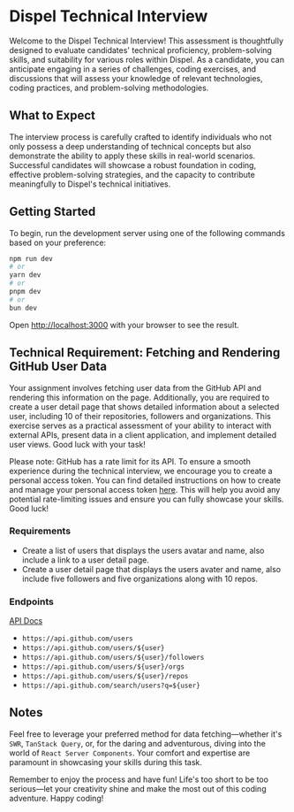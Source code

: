 # Dispel Technical Interview

Welcome to the Dispel Technical Interview! This assessment is thoughtfully designed to evaluate candidates' technical proficiency, problem-solving skills, and suitability for various roles within Dispel. As a candidate, you can anticipate engaging in a series of challenges, coding exercises, and discussions that will assess your knowledge of relevant technologies, coding practices, and problem-solving methodologies.

## What to Expect

The interview process is carefully crafted to identify individuals who not only possess a deep understanding of technical concepts but also demonstrate the ability to apply these skills in real-world scenarios. Successful candidates will showcase a robust foundation in coding, effective problem-solving strategies, and the capacity to contribute meaningfully to Dispel's technical initiatives.

## Getting Started

To begin, run the development server using one of the following commands based on your preference:

```bash
npm run dev
# or
yarn dev
# or
pnpm dev
# or
bun dev
```

Open [http://localhost:3000](http://localhost:3000) with your browser to see the result.

## Technical Requirement: Fetching and Rendering GitHub User Data

Your assignment involves fetching user data from the GitHub API and rendering this information on the page. Additionally, you are required to create a user detail page that shows detailed information about a selected user, including 10 of their repositories, followers and organizations. This exercise serves as a practical assessment of your ability to interact with external APIs, present data in a client application, and implement detailed user views. Good luck with your task!

Please note: GitHub has a rate limit for its API. To ensure a smooth experience during the technical interview, we encourage you to create a personal access token. You can find detailed instructions on how to create and manage your personal access token [here](https://docs.github.com/en/authentication/keeping-your-account-and-data-secure/managing-your-personal-access-tokens). This will help you avoid any potential rate-limiting issues and ensure you can fully showcase your skills. Good luck!

### Requirements

- Create a list of users that displays the users avatar and name, also include a link to a user detail page.
- Create a user detail page that displays the users avater and name, also include five followers and five organizations along with 10 repos.

### Endpoints

[API Docs](https://docs.github.com/en/rest/users/users?apiVersion=2022-11-28)

- `https://api.github.com/users`
- `https://api.github.com/users/${user}`
- `https://api.github.com/users/${user}/followers`
- `https://api.github.com/users/${user}/orgs`
- `https://api.github.com/users/${user}/repos`
- `https://api.github.com/search/users?q=${user}`

## Notes

Feel free to leverage your preferred method for data fetching—whether it's `SWR`, `TanStack Query`, or, for the daring and adventurous, diving into the world of `React Server Components`. Your comfort and expertise are paramount in showcasing your skills during this task.

Remember to enjoy the process and have fun! Life's too short to be too serious—let your creativity shine and make the most out of this coding adventure. Happy coding!
